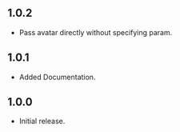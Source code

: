 ## 1.0.2

* Pass avatar directly without specifying param.

## 1.0.1

* Added Documentation.

## 1.0.0

* Initial release.
